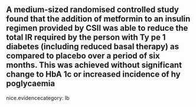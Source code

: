 A medium-sized randomised controlled study found that the addition of metformin to an insulin regimen provided by CSII was able to reduce the total IR required by the person with Ty pe 1 diabetes (including reduced basal therapy) as compared to placebo over a period of six months. This was achieved without significant change to HbA 1c or increased incidence of hy poglycaemia
---
 nice.evidencecategory: Ib
